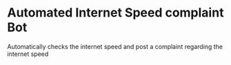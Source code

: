 # Automated Internet Speed complaint Bot
 Automatically checks the internet speed and post a complaint regarding the internet speed
